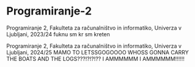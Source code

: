 # Programiranje-2
Programiranje 2, Fakulteta za računalništvo in informatiko, Univerza v Ljubljani, 2023/24
fuknu sm kr sm kreten

Programiranje 2, Fakulteta za računalništvo in informatiko, Univerza v Ljubljani, 2024/25
MAMO TO LETSSGOGOOOO WHOSS GONNA CARRY THE BOATS AND THE LOGS???!?!?!?? I AMMMMMM I AMMMMMM!!!!!!

